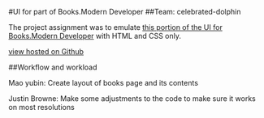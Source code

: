 #UI for part of Books.Modern Developer
##Team: celebrated-dolphin

The project assignment was to emulate [this portion of the UI for Books.Modern Developer](https://study.moderndeveloper.com/wp-content/uploads/2016/08/books.MD_.png) with HTML and CSS only.


[view hosted on Github](https://maoyubin.github.io/book.modern-developer-ui/)  

##Workflow and workload  

Mao yubin: Create layout of books page and its contents  

Justin Browne:  Make some adjustments to the code to make sure it works on most resolutions  


